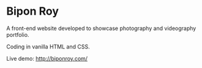 # Bipon Roy
A front-end website developed to showcase photography and videography portfolio.

Coding in vanilla HTML and CSS.

Live demo: http://biponroy.com/
